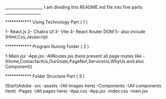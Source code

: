 
___________________ I am dividing this README.md file into five parts __________________
 
 ************ Using Technology Part ( 1 )

1- React.js
2- Chakra UI
3- Vite
4- React Router DOM
5- also include (Html,Css,Javascrip)


 ************ Program Runnig Folder  ( 2 )

1-Main.jsx
    -App.jsx
        -AllRoutes.jss (here present all page routes like -(Home,ContactactUs,OurGoals,PageNot,ServiceUs,WhyUs and also Component))

************ Folder Structure Part ( 3 )

(Start)Adobe
            -src
                -assets
                    -(All images here)
                -Components
                    -(All components here)
                -Pages
                    -(All pages here)
                -App.css
                -App.jsx
                -index.css
                -main.jsx
            


